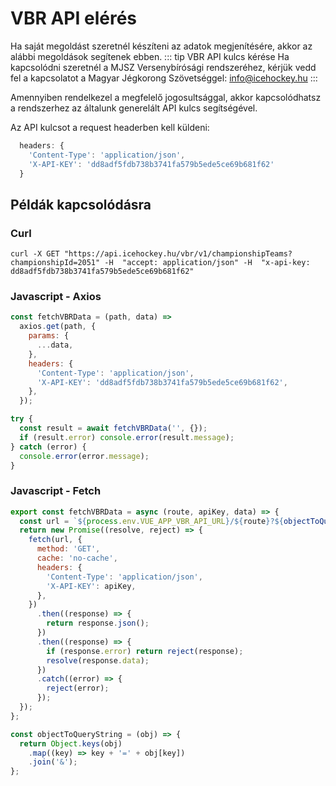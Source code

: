 # VBR API elérés

Ha saját megoldást szeretnél készíteni az adatok megjenítésére, akkor az alábbi megoldások segítenek ebben.
::: tip VBR API kulcs kérése
Ha kapcsolódni szeretnél a MJSZ Versenybírósági rendszeréhez, kérjük vedd fel a kapcsolatot a Magyar Jégkorong Szövetséggel: [info@icehockey.hu](mailto:info@icehockey.hu)
:::

Amennyiben rendelkezel a megfelelő jogosultsággal, akkor kapcsolódhatsz a rendszerhez az általunk generelált API kulcs segítségével.

Az API kulcsot a request headerben kell küldeni:

```js
  headers: {
    'Content-Type': 'application/json',
    'X-API-KEY': 'dd8adf5fdb738b3741fa579b5ede5ce69b681f62'
  }
```

## Példák kapcsolódásra

### Curl

```
curl -X GET "https://api.icehockey.hu/vbr/v1/championshipTeams?championshipId=2051" -H  "accept: application/json" -H  "x-api-key: dd8adf5fdb738b3741fa579b5ede5ce69b681f62"
```

### Javascript - Axios

```js
const fetchVBRData = (path, data) =>
  axios.get(path, {
    params: {
      ...data,
    },
    headers: {
      'Content-Type': 'application/json',
      'X-API-KEY': 'dd8adf5fdb738b3741fa579b5ede5ce69b681f62',
    },
  });

try {
  const result = await fetchVBRData('', {});
  if (result.error) console.error(result.message);
} catch (error) {
  console.error(error.message);
}
```

### Javascript - Fetch

```js
export const fetchVBRData = async (route, apiKey, data) => {
  const url = `${process.env.VUE_APP_VBR_API_URL}/${route}?${objectToQueryString(data)}`;
  return new Promise((resolve, reject) => {
    fetch(url, {
      method: 'GET',
      cache: 'no-cache',
      headers: {
        'Content-Type': 'application/json',
        'X-API-KEY': apiKey,
      },
    })
      .then((response) => {
        return response.json();
      })
      .then((response) => {
        if (response.error) return reject(response);
        resolve(response.data);
      })
      .catch((error) => {
        reject(error);
      });
  });
};

const objectToQueryString = (obj) => {
  return Object.keys(obj)
    .map((key) => key + '=' + obj[key])
    .join('&');
};
```
